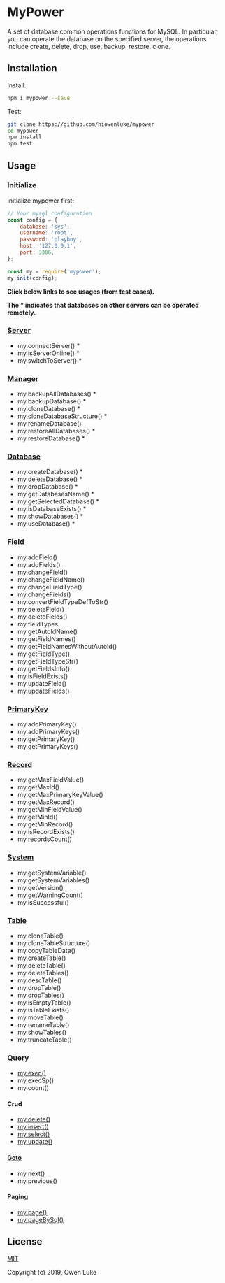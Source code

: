 
# MyPower

A set of database common operations functions for MySQL. In particular, you can operate the database on the specified server, the operations include create, delete, drop, use, backup, restore, clone.

## Installation

Install:
```sh
npm i mypower --save
```

Test:
```sh
git clone https://github.com/hiowenluke/mypower
cd mypower
npm install
npm test
```

## Usage

### Initialize

Initialize mypower first:
```js
// Your mysql configuration
const config = {
	database: 'sys',
	username: 'root',
	password: 'playboy',
	host: '127.0.0.1',
	port: 3306,
};

const my = require('mypower');
my.init(config);
```

**Click below links to see usages (from test cases).**

**The * indicates that databases on other servers can be operated remotely.**


### [Server](./test/mysql/server.test.js)

* my.connectServer() *
* my.isServerOnline() *
* my.switchToServer() *


### [Manager](./test/mysql/manager.test.js)

* my.backupAllDatabases() *
* my.backupDatabase() *
* my.cloneDatabase() *
* my.cloneDatabaseStructure() *
* my.renameDatabase()
* my.restoreAllDatabases() *
* my.restoreDatabase() *


### [Database](./test/mysql/base.database.test.js)

* my.createDatabase() *
* my.deleteDatabase() *
* my.dropDatabase() *
* my.getDatabasesName() *
* my.getSelectedDatabase() *
* my.isDatabaseExists() *
* my.showDatabases() *
* my.useDatabase() *


### [Field](./test/mysql/base.field.test.js)

* my.addField()
* my.addFields()
* my.changeField()
* my.changeFieldName()
* my.changeFieldType()
* my.changeFields()
* my.convertFieldTypeDefToStr()
* my.deleteField()
* my.deleteFields()
* my.fieldTypes
* my.getAutoIdName()
* my.getFieldNames()
* my.getFieldNamesWithoutAutoId()
* my.getFieldType()
* my.getFieldTypeStr()
* my.getFieldsInfo()
* my.isFieldExists()
* my.updateField()
* my.updateFields()


### [PrimaryKey](./test/mysql/base.primaryKey.test.js)

* my.addPrimaryKey()
* my.addPrimaryKeys()
* my.getPrimaryKey()
* my.getPrimaryKeys()


### [Record](./test/mysql/base.record.test.js)

* my.getMaxFieldValue()
* my.getMaxId()
* my.getMaxPrimaryKeyValue()
* my.getMaxRecord()
* my.getMinFieldValue()
* my.getMinId()
* my.getMinRecord()
* my.isRecordExists()
* my.recordsCount()


### [System](./test/mysql/base.system.test.js)

* my.getSystemVariable()
* my.getSystemVariables()
* my.getVersion()
* my.getWarningCount()
* my.isSuccessful()


### [Table](./test/mysql/base.table.test.js)

* my.cloneTable()
* my.cloneTableStructure()
* my.copyTableData()
* my.createTable()
* my.deleteTable()
* my.deleteTables()
* my.descTable()
* my.dropTable()
* my.dropTables()
* my.isEmptyTable()
* my.isTableExists()
* my.moveTable()
* my.renameTable()
* my.showTables()
* my.truncateTable()


### Query

* [my.exec()](./test/mysql/query.exec.test.js)
* my.execSp()
* my.count()


#### Crud

* [my.delete()](./test/mysql/query.crud.delete.test.js)
* [my.insert()](./test/mysql/query.crud.insert.test.js)
* [my.select()](./test/mysql/query.crud.select.test.js)
* [my.update()](./test/mysql/query.crud.update.test.js)


#### [Goto](./test/mysql/query.goto.test.js)

* my.next()
* my.previous()


#### Paging

* [my.page()](./test/mysql/query.page.page.test.js)
* [my.pageBySql()](./test/mysql/query.page.pageBySql.test.js)


## License

[MIT](LICENSE)

Copyright (c) 2019, Owen Luke
